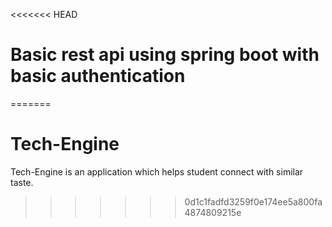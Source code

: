 <<<<<<< HEAD
# Basic rest api using spring boot with basic authentication
=======
# Tech-Engine
Tech-Engine is an application which helps student connect with similar taste.
>>>>>>> 0d1c1fadfd3259f0e174ee5a800fa4874809215e
